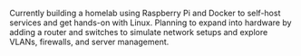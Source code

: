 Currently building a homelab using Raspberry Pi and Docker to self-host services and get hands-on with Linux. Planning to expand into hardware by adding a router and switches to simulate network setups and explore VLANs, firewalls, and server management.